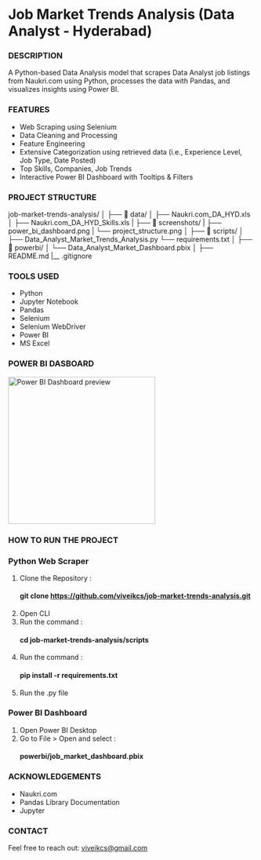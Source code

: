 # **Job Market Trends Analysis (Data Analyst - Hyderabad)**

### **DESCRIPTION**

A Python-based Data Analysis model that scrapes Data Analyst job listings from Naukri.com using Python, processes the data with Pandas, and visualizes insights using Power BI.

### **FEATURES**

- Web Scraping using Selenium
- Data Cleaning and Processing
- Feature Engineering
- Extensive Categorization using retrieved data (i.e., Experience Level, Job Type, Date Posted)
- Top Skills, Companies, Job Trends
- Interactive Power BI Dashboard with Tooltips & Filters

### **PROJECT STRUCTURE**

job-market-trends-analysis/
│
├── 📁 data/
│   ├── Naukri.com_DA_HYD.xls
│   ├── Naukri.com_DA_HYD_Skills.xls
|
├── 📁 screenshots/
|   ├── power_bi_dashboard.png
|   └── project_structure.png 
│
├── 📁 scripts/
│   ├── Data_Analyst_Market_Trends_Analysis.py
    └── requirements.txt
│
├── 📁 powerbi/
│   └── Data_Analyst_Market_Dashboard.pbix
│
├── README.md
|__ .gitignore 

### **TOOLS USED**

- Python
- Jupyter Notebook
- Pandas
- Selenium
- Selenium WebDriver
- Power BI
- MS Excel

### **POWER BI DASBOARD**

<img src="screenshots/power_bi_dashboard.png" width="300" alt="Power BI Dashboard preview">

### **HOW TO RUN THE PROJECT**

### Python Web Scraper

1. Clone the Repository :
   #### git clone https://github.com/viveikcs/job-market-trends-analysis.git
2. Open CLI
3. Run the command :
   #### cd job-market-trends-analysis/scripts
4. Run the command :
   #### pip install -r requirements.txt
5. Run the .py file

### Power BI Dashboard

1. Open Power BI Desktop
2. Go to File > Open and select :
   #### powerbi/job_market_dashboard.pbix

### **ACKNOWLEDGEMENTS**

- Naukri.com
- Pandas Library Documentation
- Jupyter

### **CONTACT**
Feel free to reach out: viveikcs@gmail.com
